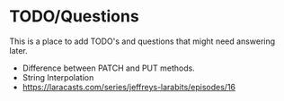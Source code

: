 # TODO/Questions

This is a place to add TODO's and questions that might need answering later.

* Difference between PATCH and PUT methods.
* String Interpolation
* https://laracasts.com/series/jeffreys-larabits/episodes/16

